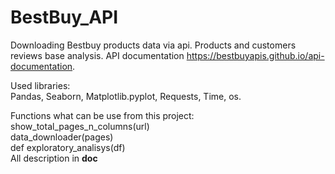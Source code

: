 # BestBuy_API
Downloading Bestbuy products data via api. Products and customers reviews base analysis.
API documentation https://bestbuyapis.github.io/api-documentation.

Used libraries:<br/> 
Pandas, Seaborn, Matplotlib.pyplot, Requests, Time, os.
    
Functions what can be use from this project:<br/>
show_total_pages_n_columns(url)<br/>
data_downloader(pages)<br/>
def exploratory_analisys(df)<br/>
All description in __doc__
